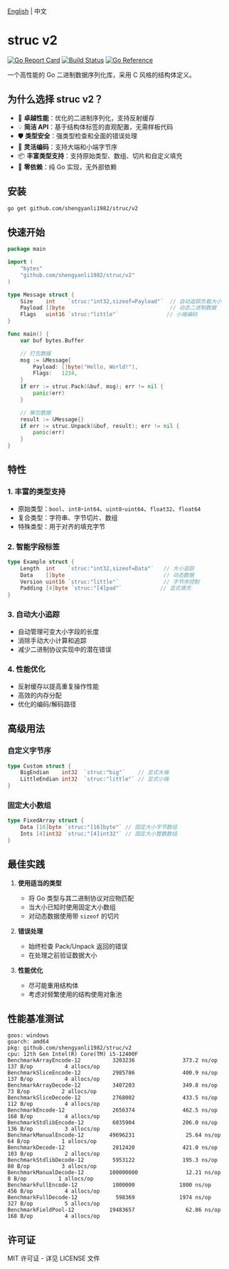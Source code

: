 [English](./README.md) | 中文

# struc v2

[![Go Report Card](https://goreportcard.com/badge/github.com/shengyanli1982/struc/v2)](https://goreportcard.com/report/github.com/shengyanli1982/struc/v2)
[![Build Status](https://github.com/shengyanli1982/struc/actions/workflows/test.yaml/badge.svg)](https://github.com/shengyanli1982/struc/actions)
[![Go Reference](https://pkg.go.dev/badge/github.com/shengyanli1982/struc/v2.svg)](https://pkg.go.dev/github.com/shengyanli1982/struc/v2)

一个高性能的 Go 二进制数据序列化库，采用 C 风格的结构体定义。

## 为什么选择 struc v2？

-   🚀 **卓越性能**：优化的二进制序列化，支持反射缓存
-   💡 **简洁 API**：基于结构体标签的直观配置，无需样板代码
-   🛡️ **类型安全**：强类型检查和全面的错误处理
-   🔄 **灵活编码**：支持大端和小端字节序
-   📦 **丰富类型支持**：支持原始类型、数组、切片和自定义填充
-   🎯 **零依赖**：纯 Go 实现，无外部依赖

## 安装

```bash
go get github.com/shengyanli1982/struc/v2
```

## 快速开始

```go
package main

import (
    "bytes"
    "github.com/shengyanli1982/struc/v2"
)

type Message struct {
    Size    int    `struc:"int32,sizeof=Payload"`  // 自动追踪负载大小
    Payload []byte                                 // 动态二进制数据
    Flags   uint16 `struc:"little"`               // 小端编码
}

func main() {
    var buf bytes.Buffer

    // 打包数据
    msg := &Message{
        Payload: []byte("Hello, World!"),
        Flags:   1234,
    }
    if err := struc.Pack(&buf, msg); err != nil {
        panic(err)
    }

    // 解包数据
    result := &Message{}
    if err := struc.Unpack(&buf, result); err != nil {
        panic(err)
    }
}
```

## 特性

### 1. 丰富的类型支持

-   原始类型：`bool`、`int8`-`int64`、`uint8`-`uint64`、`float32`、`float64`
-   复合类型：字符串、字节切片、数组
-   特殊类型：用于对齐的填充字节

### 2. 智能字段标签

```go
type Example struct {
    Length  int    `struc:"int32,sizeof=Data"`   // 大小追踪
    Data    []byte                               // 动态数据
    Version uint16 `struc:"little"`              // 字节序控制
    Padding [4]byte `struc:"[4]pad"`            // 显式填充
}
```

### 3. 自动大小追踪

-   自动管理可变大小字段的长度
-   消除手动大小计算和追踪
-   减少二进制协议实现中的潜在错误

### 4. 性能优化

-   反射缓存以提高重复操作性能
-   高效的内存分配
-   优化的编码/解码路径

## 高级用法

### 自定义字节序

```go
type Custom struct {
    BigEndian    int32  `struc:"big"`    // 显式大端
    LittleEndian int32  `struc:"little"` // 显式小端
}
```

### 固定大小数组

```go
type FixedArray struct {
    Data [16]byte `struc:"[16]byte"` // 固定大小字节数组
    Ints [4]int32 `struc:"[4]int32"` // 固定大小整数数组
}
```

## 最佳实践

1. **使用适当的类型**

    - 将 Go 类型与其二进制协议对应物匹配
    - 当大小已知时使用固定大小数组
    - 对动态数据使用带 `sizeof` 的切片

2. **错误处理**

    - 始终检查 Pack/Unpack 返回的错误
    - 在处理之前验证数据大小

3. **性能优化**
    - 尽可能重用结构体
    - 考虑对频繁使用的结构使用对象池

## 性能基准测试

```
goos: windows
goarch: amd64
pkg: github.com/shengyanli1982/struc/v2
cpu: 12th Gen Intel(R) Core(TM) i5-12400F
BenchmarkArrayEncode-12          3203236               373.2 ns/op           137 B/op          4 allocs/op
BenchmarkSliceEncode-12          2985786               400.9 ns/op           137 B/op          4 allocs/op
BenchmarkArrayDecode-12          3407203               349.8 ns/op            73 B/op          2 allocs/op
BenchmarkSliceDecode-12          2768002               433.5 ns/op           112 B/op          4 allocs/op
BenchmarkEncode-12               2656374               462.5 ns/op           168 B/op          4 allocs/op
BenchmarkStdlibEncode-12         6035904               206.0 ns/op           136 B/op          3 allocs/op
BenchmarkManualEncode-12        49696231                25.64 ns/op           64 B/op          1 allocs/op
BenchmarkDecode-12               2812420               421.0 ns/op           103 B/op          2 allocs/op
BenchmarkStdlibDecode-12         5953122               195.3 ns/op            80 B/op          3 allocs/op
BenchmarkManualDecode-12        100000000               12.21 ns/op            8 B/op          1 allocs/op
BenchmarkFullEncode-12           1000000              1800 ns/op             456 B/op          4 allocs/op
BenchmarkFullDecode-12            598369              1974 ns/op             327 B/op          5 allocs/op
BenchmarkFieldPool-12           19483657                62.86 ns/op          168 B/op          4 allocs/op
```

## 许可证

MIT 许可证 - 详见 LICENSE 文件
